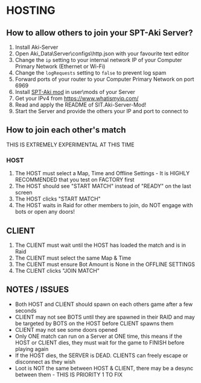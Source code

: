 ﻿# HOSTING

## How to allow others to join your SPT-Aki Server?
1) Install Aki-Server
2) Open Aki_Data\Server\configs\http.json with your favourite text editor
3) Change the `ip` setting to your internal network IP of your Computer Primary Network (Ethernet or Wi-Fi)
4) Change the `logRequests` setting to `false` to prevent log spam
5) Forward ports of your router to your Computer Primary Network on port 6969
6) Install [SPT-Aki mod](https://github.com/paulov-t/SIT.Aki-Server-Mod) in user\mods of your Server
7) Get your IPv4 from https://www.whatismyip.com/
8) Read and apply the README of SIT.Aki-Server-Mod!
9) Start the Server and provide the others your IP and port to connect to

## How to join each other's match
THIS IS EXTREMELY EXPERIMENTAL AT THIS TIME

### HOST
1) The HOST must select a Map, Time and Offline Settings - It is HIGHLY RECOMMENDED that you test on FACTORY first
2) The HOST should see "START MATCH" instead of "READY" on the last screen
3) The HOST clicks "START MATCH"
4) The HOST waits in Raid for other members to join, do NOT engage with bots or open any doors!

## CLIENT
1) The CLIENT must wait until the HOST has loaded the match and is in Raid
2) The CLIENT must select the same Map & Time
3) The CLIENT must ensure Bot Amount is None in the OFFLINE SETTINGS
4) The CLIENT clicks "JOIN MATCH"

## NOTES / ISSUES
- Both HOST and CLIENT should spawn on each others game after a few seconds
- CLIENT may not see BOTS until they are spawned in their RAID and may be targeted by BOTS on the HOST before CLIENT spawns them
- CLIENT may not see some doors opened
- Only ONE match can run on a Server at ONE time, this means if the HOST or CLIENT dies, they must wait for the game to FINISH before playing again
- If the HOST dies, the SERVER is DEAD. CLIENTS can freely escape or disconnect as they wish
- Loot is NOT the same between HOST & CLIENT, there may be a desync between them - THIS IS PRIORITY 1 TO FIX
